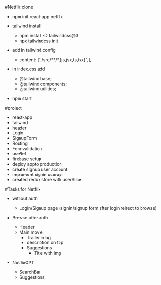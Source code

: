 #Netflix clone

- npm init react-app netflix

- tailwind install 
    - npm install -D tailwindcss@3
    - npx tailwindcss init

- add in tailwind.config
    - content: ["./src/**/*.{js,jsx,ts,tsx}",],

- in index.css add
    - @tailwind base;
    - @tailwind components;
    - @tailwind utilities;

- npm start

#project
- react-app
-   tailwind
-   header
-   Login
-   SignupForm
-   Routing
-   Formvalidation
-   useRef
-   firebase setup
-   deploy appto production
-   create signup user account
-   implement signin userapi
-   created redux store with userSlice



#Tasks for Netflix
- without auth
    - Login/Signup page (signin/signup form after login reirect to browse)

- Browse after auth
    - Header
    - Main movie
        - Trailer in bg
        - description on top
        - Suggestions
            - Title with img
- NetflixGPT
    - SearchBar
    - Suggestions